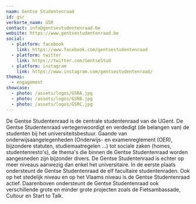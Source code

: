 ```yaml
---
naam: Gentse Studentenraad
id: gsr
verkorte_naam: GSR
contact: info@gentsestudentenraad.be
website: https://www.gentsestudentenraad.be
social:
  - platform: facebook
    link: https://www.facebook.com/gentsestudentenraad
  - platform: twitter
    link: https://twitter.com/GentseStud
  - platform: instagram
    link: https://www.instagram.com/gentsestudentenraad/
themas:
  - engagement
showcase:
  - photo: /assets/logos/GSRA.jpg
  - photo: /assets/logos/GSRB.jpg
  - photo: /assets/logos/GSRC.jpg
---
```


De Gentse Studentenraad is de centrale studentenraad van de UGent. De Gentse Studentenraad vertegenwoordigt en verdedigt (de belangen van) de studenten bij het universiteitsbestuur. Gaande van onderwijsaangelegenheden (Onderwijs- en examenreglement (OER), bijzondere statuten, studiemaatregelen ...) tot sociale zaken (homes, studentenresto's), de thema's die binnen de Gentse Studentenraad worden aangesneden zijn bijzonder divers.
De Gentse Studentenraad is echter op meer niveaus aanwezig dan enkel het universitaire. In de eerste plaats ondersteunt de Gentse Studentenraad de elf facultaire studentenraden. Ook op het stedelijk niveau en op het Vlaams niveau is de Gentse Studentenraad actief. Daarenboven ondersteunt de Gentse Studentenraad ook verschillende grote en minder grote projecten zoals de Fietsambassade, Cultour en Start to Talk.
